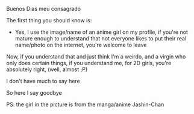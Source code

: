 Buenos Dias meu consagrado

The first thing you should know is:
- Yes, I use the image/name of an anime girl on my profile, if you're not mature enough to understand that not everyone likes to put their real name/photo on the internet, you're welcome to leave

Now, if you understand that and just think I'm a weirdo, and a virgin who only does certain things, if you understand me, for 2D girls, you're absolutely right, (well, almost ;P)

I don't have much to say here

So here I say goodbye

PS: the girl in the picture is from the manga/anime Jashin-Chan
